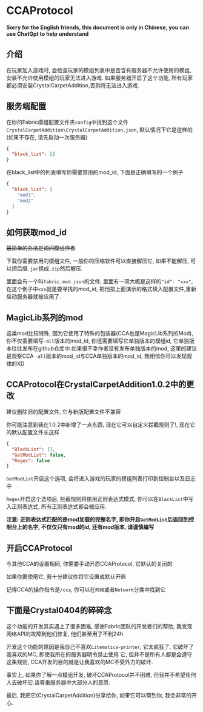 # CCAProtocol

**Sorry for the English friends, this document is only in Chinese, you can use ChatGpt to help understand**

## 介绍
在玩家加入游戏时, 会检查玩家的模组列表中是否含有服务器不允许使用的模组, 安装不允许使用模组的玩家无法进入游戏. 如果服务器开启了这个功能, 所有玩家都必须安装CrystalCarpetAddition,否则将无法进入游戏.

## 服务端配置
在你的Fabric模组配置文件夹```config```中找到这个文件```CrystalCarpetAddition\CrystalCarpetAddition.json```, 默认情况下它是这样的.(如果不存在, 请先启动一次服务器)
```json
{
  "black_list": []
}
```
在black_list中的列表填写你需要禁用的mod_id, 下面是正确填写的一个例子
```json
{
  "black_list": [
    "mod1",
    "mod2"
  ]
}
```

## 如何获取mod_id

~~最简单的办法是询问模组作者~~

下载你需要禁用的模组文件, 一般你的压缩软件可以直接解压它, 如果不能解压, 可以把后缀```.jar```换成```.zip```然后解压.

里面会有一个叫```fabric.mod.json```的文件, 里面有一项大概是这样的```"id": "xxx"```, 在这个例子中```xxx```就是要寻找的mod_id, 把他按上面演示的格式填入配置文件,重新启动服务器就被应用了.

## MagicLib系列的mod

这类mod比较特殊, 因为它使用了特殊的包装器(CCA也是MagicLib系列的Mod), 你不仅需要填写```-all```版本的mod_id, 你还需要填写它单独版本的模组id, 它单独版本往往发布在github仓库中.如果很不幸作者没有发布单独版本的mod, 这里的建议是观察CCA
```-all```版本的mod_id与CCA单独版本的mod_id, 我相信你可以发现规律的XD

## CCAProtocol在CrystalCarpetAddition1.0.2中的更改

建议删除旧的配置文件, 它与新版配置文件不兼容

你可能注意到我在1.0.2中新增了一点东西, 现在它可以自定义拦截规则了!, 现在它的默认配置文件长这样
```json
{
  "BlackList": [],
  "GetModList": false,
  "Regex": false
}
```
```GetModList```开启这个选项, 会将进入游戏的玩家的模组列表打印到控制台以及日志中

```Regex```开启这个选项后, 拦截规则将使用正则表达式模式, 你可以在```BlackList```中写入正则表达式, 所有正则表达式都会被应用.

**注意: 正则表达式匹配的是mod加载的完整名字, 即你开启```GetModList```后返回到控制台上的名字, 不仅仅只有mod的id, 还有mod版本, 请谨慎编写**

## 开启CCAProtocol

与其他CCA的设置相同, 你需要手动开启CCAProtocol, 它默认的关闭的

如果你要使用它, 我十分建议你将它设置成默认开启

记得CCA的操作指令是```/cca```, 你可以在```网络```或者```Network```分类中找到它

## 下面是Crystal0404的碎碎念
这个功能的开发其实遇上了很多困难, 感谢Fabric团队的开发者们的帮助, 我发现网络API的故障到他们修复, 他们甚至用了不到24h.

开发这个功能的原因是我自己不喜欢```Litematica-printer```, 它太疯狂了, 它破坏了我喜欢的MC, 即使我所在的服务器明令禁止使用
它, 但并不是所有人都是会遵守这条规则, CCA开发的目的就是让我喜欢的MC不受外力的破坏.

事实上, 如果你了解一点模组开发, 破坏CCAProtocol并不困难, 但我并不希望任何人去破坏它.请尊重服务器中大部分人的意愿. 

最后, 我把它(CrystalCarpetAddition)分享给你, 如果它可以帮到你, 我会非常的开心.